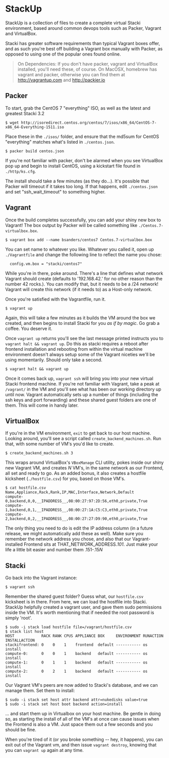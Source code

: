 # StackUp

StackUp is a collection of files to create a complete virtual Stacki environment, based around common devops tools such as Packer, Vagrant and VirtualBox.

Stacki has greater software requirements than typical Vagrant boxes offer, and as such you're best off building a Vagrant box manually with Packer, as opposed to using one of the popular ones found online.

> On Dependencies: If you don't have packer, vagrant and VirtualBox installed, you'll need these, of course.  On MacOSX, homebrew has vagrant and packer, otherwise you can find them at http://vagrantup.com and http://packier.io

## Packer
To start, grab the CentOS 7 "everything" ISO, as well as the latest and greatest Stacki 3.2

    $ wget http://isoredirect.centos.org/centos/7/isos/x86_64/CentOS-7-x86_64-Everything-1511.iso

Place these in the `./isos/` folder, and ensure that the md5sum for CentOS "everything" matches what's listed in `./centos.json`.

    $ packer build centos.json

If you're not familiar with packer, don't be alarmed when you see VirtualBox pop up and begin to install CentOS, using a kickstart file found in `./http/ks.cfg`.

The install should take a few minutes (as they do...).  It's possible that Packer will timeout if it takes too long.  If that happens, edit `./centos.json` and set "ssh\_wait\_timeout" to something higher.

## Vagrant
Once the build completes successfully, you can add your shiny new box to Vagrant!  The box output by Packer will be called something like `./Centos.7-virtualbox.box`.

    $ vagrant box add --name bsanders/centos7 Centos.7-virtualbox.box

You can set name to whatever you like.  Whatever you called it, open up `./Vagrantfile` and change the following line to reflect the name you chose:

      config.vm.box = "stacki/centos7"

While you're in there, poke around.  There's a line that defines what network Vagrant should create (defaults to '192.168.42.' for no other reason than the number 42 rocks.).  You can modify that, but it needs to be a /24 network!  Vagrant will create this network (if it needs to) as a Host-only network.

Once you're satisfied with the Vagrantfile, run it.

    $ vagrant up

Again, this will take a few minutes as it builds the VM around the box we created, and then begins to install Stacki for you *as if by magic*.  Go grab a coffee.  You deserve it.

Once `vagrant up` returns you'll see the last message printed instructs you to `vagrant halt && vagrant up`.  Do this as stacki requires a reboot after frontend installation and rebooting from within the virtual machine environment doesn't always setup some of the Vagrant niceties we'll be using momentarily.  Should only take a second.

    $ vagrant halt && vagrant up

Once it comes back up, `vagrant ssh` will bring you into your new virtual Stacki frontend machine.  If you're not familiar with Vagrant, take a peak at `/vagrant/` in the VM and you'll see what has been our working directory up until now.  Vagrant automatically sets up a number of things (including the ssh keys and port forwarding) and these shared guest folders are one of them.  This will come in handy later.

## VirtualBox
If you're in the VM environment, `exit` to get back to our host machine.  Looking around, you'll see a script called `create_backend_machines.sh`.  Run that, with some number of VM's you'd like to create.

    $ create_backend_machines.sh 3

This wraps around VirtualBox's `VBoxManage` CLI utility, pokes inside our shiny new Vagrant VM, and creates *N* VM's, in the same network as our Frontend, all set and ready to go.  As an added bonus, it also creates a hostfile kicksheet (`./hostfile.csv`) for you, based on those VM's.

    $ cat hostfile.csv 
    Name,Appliance,Rack,Rank,IP,MAC,Interface,Network,Default
    compute-0,backend,0,0,__IPADDRESS__,08:00:27:97:2D:56,eth0,private,True
    compute-1,backend,0,1,__IPADDRESS__,08:00:27:1A:C5:C3,eth0,private,True
    compute-2,backend,0,2,__IPADDRESS__,08:00:27:27:D9:90,eth0,private,True

The only thing you need to do is edit the IP address column (in a future release, we might automatically add these as well).  Make sure you remember the network address you chose, and also that our Vagrant-installed Frontend sits at THAT\_NETWORK\_ADDRESS.*101*.  Just make your life a little bit easier and number them .151-.15*N*

## Stacki
Go back into the Vagrant instance:

    $ vagrant ssh

Remember the shared guest folder?  Guess what, our `hostfile.csv` kicksheet is in there.  From here, we can load the hostfile into Stacki.  StackUp helpfully created a vagrant user, and gave them sudo permissions inside the VM.  It's worth mentioning that if needed the root password is simply 'root'.

    $ sudo -i stack load hostfile file=/vagrant/hostfile.csv
    $ stack list host
    HOST            RACK RANK CPUS APPLIANCE BOX     ENVIRONMENT RUNACTION INSTALLACTION
    stackifrontend: 0    0    1    frontend  default ----------- os        install      
    compute-0:      0    0    1    backend   default ----------- os        install      
    compute-1:      0    1    1    backend   default ----------- os        install      
    compute-2:      0    2    1    backend   default ----------- os        install      

Our Vagrant VM's peers are now added to Stacki's database, and we can manage them.  Set them to install:

    $ sudo -i stack set host attr backend attr=nukedisks value=true
    $ sudo -i stack set host boot backend action=install

... and start them up in Virtualbox on your host machine.  Be gentle in doing so, as starting the install of all of the VM's at once can cause issues when the Frontend is also a VM.  Just space them out a few seconds and you should be fine.

When you're tired of it (or you broke something -- hey, it happens), you can exit out of the Vagrant vm, and then issue `vagrant destroy`, knowing that you can `vagrant up` again at any time.
